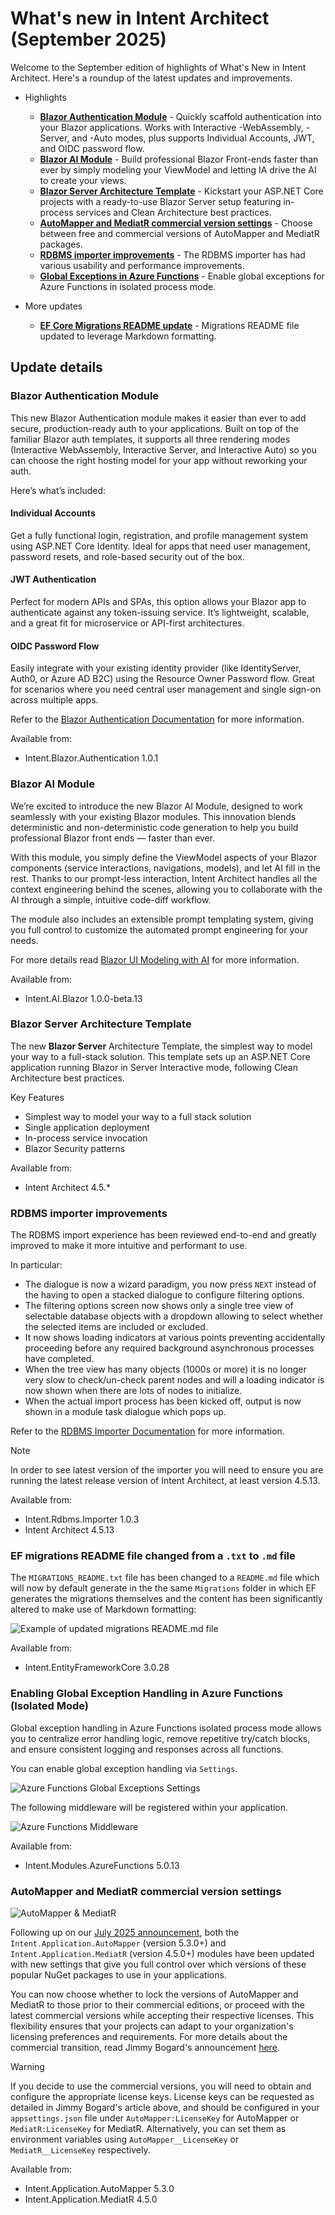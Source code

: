 # What's new in Intent Architect (September 2025)

Welcome to the September edition of highlights of What's New in Intent Architect. Here's a roundup of the latest updates and improvements.

- Highlights
  - **[Blazor Authentication Module](#blazor-authentication-module)** - Quickly scaffold authentication into your Blazor applications. Works with Interactive -WebAssembly, -Server, and -Auto modes, plus supports Individual Accounts, JWT, and OIDC password flow.
  - **[Blazor AI Module](#blazor-ai-module)** - Build professional Blazor Front-ends faster than ever by simply modeling your ViewModel and letting IA drive the AI to create your views.
  - **[Blazor Server Architecture Template](#rdbms-importer-improvements)** - Kickstart your ASP.NET Core projects with a ready-to-use Blazor Server setup featuring in-process services and Clean Architecture best practices.
  - **[AutoMapper and MediatR commercial version settings](#automapper-and-mediatr-commercial-version-settings)** - Choose between free and commercial versions of AutoMapper and MediatR packages. 
  - **[RDBMS importer improvements](#rdbms-importer-improvements)** - The RDBMS importer has had various usability and performance improvements.
  - **[Global Exceptions in Azure Functions](#enabling-global-exception-handling-in-azure-functions-isolated-mode)** - Enable global exceptions for Azure Functions in isolated process mode.

- More updates
  - **[EF Core Migrations README update](#ef-migrations-readme-file-changed-from-a-txt-to-md-file)** - Migrations README file updated to leverage Markdown formatting.

## Update details

### Blazor Authentication Module

This new Blazor Authentication module makes it easier than ever to add secure, production-ready auth to your applications. Built on top of the familiar Blazor auth templates, it supports all three rendering modes (Interactive WebAssembly, Interactive Server, and Interactive Auto) so you can choose the right hosting model for your app without reworking your auth.

Here’s what’s included:

#### Individual Accounts
Get a fully functional login, registration, and profile management system using ASP.NET Core Identity. Ideal for apps that need user management, password resets, and role-based security out of the box.

#### JWT Authentication
Perfect for modern APIs and SPAs, this option allows your Blazor app to authenticate against any token-issuing service. It’s lightweight, scalable, and a great fit for microservice or API-first architectures.

#### OIDC Password Flow
Easily integrate with your existing identity provider (like IdentityServer, Auth0, or Azure AD B2C) using the Resource Owner Password flow. Great for scenarios where you need central user management and single sign-on across multiple apps.

Refer to the [Blazor Authentication Documentation](https://docs.intentarchitect.com/articles/modules-dotnet/intent-blazor-authentication/intent-blazor-authentication.html) for more information.

Available from:

- Intent.Blazor.Authentication 1.0.1

### Blazor AI Module

We’re excited to introduce the new Blazor AI Module, designed to work seamlessly with your existing Blazor modules. This innovation blends deterministic and non-deterministic code generation to help you build professional Blazor front ends — faster than ever.

With this module, you simply define the ViewModel aspects of your Blazor components (service interactions, navigations, models), and let AI fill in the rest. Thanks to our prompt-less interaction, Intent Architect handles all the context engineering behind the scenes, allowing you to collaborate with the AI through a simple, intuitive code-diff workflow.

The module also includes an extensible prompt templating system, giving you full control to customize the automated prompt engineering for your needs.

For more details read [Blazor UI Modeling with AI](https://docs.intentarchitect.com/articles/application-development/modelling/ui-designer/blazor-modeling/blazor-modeling.html) for more information.

Available from:

- Intent.AI.Blazor 1.0.0-beta.13

### Blazor Server Architecture Template

The new **Blazor Server** Architecture Template, the simplest way to model your way to a full-stack solution. This template sets up an ASP.NET Core application running Blazor in Server Interactive mode, following Clean Architecture best practices.

Key Features

- Simplest way to model your way to a full stack solution
- Single application deployment
- In-process service invocation
- Blazor Security patterns

Available from:

- Intent Architect 4.5.*

### RDBMS importer improvements

The RDBMS import experience has been reviewed end-to-end and greatly improved to make it more intuitive and performant to use.

In particular:

- The dialogue is now a wizard paradigm, you now press `NEXT` instead of the having to open a stacked dialogue to configure filtering options.
- The filtering options screen now shows only a single tree view of selectable database objects with a dropdown allowing to select whether the selected items are included or excluded.
- It now shows loading indicators at various points preventing accidentally proceeding before any required background asynchronous processes have completed.
- When the tree view has many objects (1000s or more) it is no longer very slow to check/un-check parent nodes and will a loading indicator is now shown when there are lots of nodes to initialize.
- When the actual import process has been kicked off, output is now shown in a module task dialogue which pops up.

Refer to the [RDBMS Importer Documentation](https://docs.intentarchitect.com/articles/modules-importers/intent-rdbms-importer/intent-rdbms-importer.html) for more information.

> [!NOTE]
>
> In order to see latest version of the importer you will need to ensure you are running the latest release version of Intent Architect, at least version 4.5.13.

Available from:

- Intent.Rdbms.Importer 1.0.3
- Intent Architect 4.5.13

### EF migrations README file changed from a `.txt` to `.md` file

The `MIGRATIONS_README.txt` file has been changed to a `README.md` file which will now by default generate in the the same `Migrations` folder in which EF generates the migrations themselves and the content has been significantly altered to make use of Markdown formatting:

![Example of updated migrations README.md file](images/sample-migrations-readme-file.png)

Available from:

- Intent.EntityFrameworkCore 3.0.28

### Enabling Global Exception Handling in Azure Functions (Isolated Mode)

Global exception handling in Azure Functions isolated process mode allows you to centralize error handling logic, remove repetitive try/catch blocks, and ensure consistent logging and responses across all functions.

You can enable global exception handling via `Settings`.

![Azure Functions Global Exceptions Settings](images/az-functions-global-exception-setting.png)

The following middleware will be registered within your application.

![Azure Functions Middleware](images/az-functions-middleware.png)

Available from:

- Intent.Modules.AzureFunctions 5.0.13

### AutoMapper and MediatR commercial version settings

![AutoMapper & MediatR](images/automapper-and-mediatr.png)

Following up on our [July 2025 announcement](../07/index.md#automapper-and-mediatr-going-commercial), both the `Intent.Application.AutoMapper` (version 5.3.0+) and `Intent.Application.MediatR` (version 4.5.0+) modules have been updated with new settings that give you full control over which versions of these popular NuGet packages to use in your applications.

You can now choose whether to lock the versions of AutoMapper and MediatR to those prior to their commercial editions, or proceed with the latest commercial versions while accepting their respective licenses. This flexibility ensures that your projects can adapt to your organization's licensing preferences and requirements. For more details about the commercial transition, read Jimmy Bogard's announcement [here](https://www.jimmybogard.com/automapper-and-mediatr-commercial-editions-launch-today/).

> [!WARNING]
>
> If you decide to use the commercial versions, you will need to obtain and configure the appropriate license keys. License keys can be requested as detailed in Jimmy Bogard's article above, and should be configured in your `appsettings.json` file under `AutoMapper:LicenseKey` for AutoMapper or `MediatR:LicenseKey` for MediatR. Alternatively, you can set them as environment variables using `AutoMapper__LicenseKey` or `MediatR__LicenseKey` respectively.

Available from:

- Intent.Application.AutoMapper 5.3.0
- Intent.Application.MediatR 4.5.0
